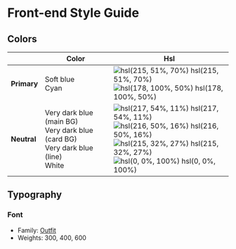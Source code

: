 # Front-end Style Guide

## Colors

|             | **Color**                                                                              | **Hsl**                                                                                                                                                                                                                                                                                                                                                          |
| ----------- | -------------------------------------------------------------------------------------- | ---------------------------------------------------------------------------------------------------------------------------------------------------------------------------------------------------------------------------------------------------------------------------------------------------------------------------------------------------------------- |
| **Primary** | Soft blue<br>Cyan                                                                      | ![hsl(215, 51%, 70%)](https://via.placeholder.com/10/8bacda?text=+) hsl(215, 51%, 70%)<br>![hsl(178, 100%, 50%)](https://via.placeholder.com/10/00fff7?text=+) hsl(178, 100%, 50%)                                                                                                                                                                               |
| **Neutral** | Very dark blue (main BG)<br>Very dark blue (card BG)<br>Very dark blue (line)<br>White | ![hsl(217, 54%, 11%)](https://via.placeholder.com/10/0d192b?text=+) hsl(217, 54%, 11%)<br>![hsl(216, 50%, 16%)](https://via.placeholder.com/10/14253d?text=+) hsl(216, 50%, 16%)<br>![hsl(215, 32%, 27%)](https://via.placeholder.com/10/2f415b?text=+) hsl(215, 32%, 27%)<br>![hsl(0, 0%, 100%)](https://via.placeholder.com/10/ffffff?text=+) hsl(0, 0%, 100%) |

## Typography

### Font

-   Family: [Outfit](https://fonts.google.com/specimen/Outfit)
-   Weights: 300, 400, 600
